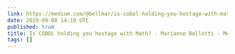 ```yaml
---
link: https://medium.com/@bellmar/is-cobol-holding-you-hostage-with-math-5498c0eb428b
date: 2019-09-08 14:19 UTC
published: true
title: Is COBOL holding you hostage with Math? - Marianne Bellotti - Medium
tags: []
---
```



